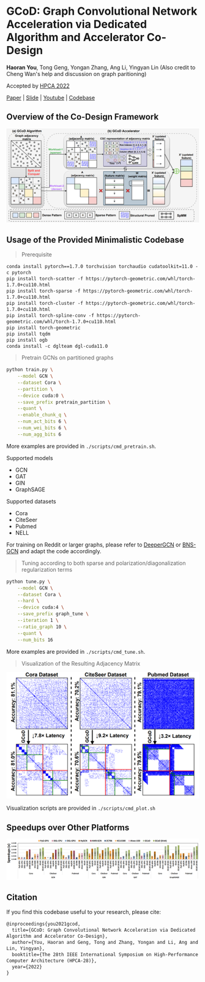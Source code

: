 # GCoD: Graph Convolutional Network Acceleration via Dedicated Algorithm and Accelerator Co-Design

**Haoran You**, Tong Geng, Yongan Zhang, Ang Li, Yingyan Lin (Also credit to Cheng Wan's help and discussion on graph paritioning)

Accepted by [HPCA 2022](https://hpca-conf.org/2022/)

[Paper](https://arxiv.org/pdf/2112.11594.pdf) | [Slide](https://github.com/ranery/GCoD/blob/main/HPCA-GCoD.pdf) | [Youtube](https://www.youtube.com/watch?v=Zx1sMyzwOtY) | [Codebase](https://github.com/ranery/GCoD)

## Overview of the Co-Design Framework

![overview](./figures/overview.png)

## Usage of the Provided Minimalistic Codebase

> Prerequisite

```shell script
conda install pytorch==1.7.0 torchvision torchaudio cudatoolkit=11.0 -c pytorch
pip install torch-scatter -f https://pytorch-geometric.com/whl/torch-1.7.0+cu110.html
pip install torch-sparse -f https://pytorch-geometric.com/whl/torch-1.7.0+cu110.html
pip install torch-cluster -f https://pytorch-geometric.com/whl/torch-1.7.0+cu110.html
pip install torch-spline-conv -f https://pytorch-geometric.com/whl/torch-1.7.0+cu110.html
pip install torch-geometric
pip install tqdm
pip install ogb
conda install -c dglteam dgl-cuda11.0
```

> Pretrain GCNs on partitioned graphs

````bash
python train.py \
    --model GCN \
    --dataset Cora \
    --partition \
    --device cuda:0 \
    --save_prefix pretrain_partition \
    --quant \
    --enable_chunk_q \
    --num_act_bits 6 \
    --num_wei_bits 6 \
    --num_agg_bits 6
````

More examples are provided in `./scripts/cmd_pretrain.sh`.

Supported models
- GCN
- GAT
- GIN
- GraphSAGE

Supported datasets
- Cora
- CiteSeer
- Pubmed
- NELL

For training on Reddit or larger graphs, please refer to [DeeperGCN](https://github.com/lightaime/deep_gcns_torch) or [BNS-GCN](https://github.com/RICE-EIC/BNS-GCN) and adapt the code accordingly.

> Tuning according to both sparse and polarization/diagonalization regularization terms

````bash
python tune.py \
    --model GCN \
    --dataset Cora \
    --hard \
    --device cuda:4 \
    --save_prefix graph_tune \
    --iteration 1 \
    --ratio_graph 10 \
    --quant \
    --num_bits 16
````

More examples are provided in `./scripts/cmd_tune.sh`.

> Visualization of the Resulting Adjacency Matrix

![adj](./figures/adj.png)

Visualization scripts are provided in `./scripts/cmd_plot.sh`

## Speedups over Other Platforms

![comp](./figures/comp.png)

## Citation

If you find this codebase useful to your research, please cite:

````
@inproceedings{you2021gcod,
  title={GCoD: Graph Convolutional Network Acceleration via Dedicated Algorithm and Accelerator Co-Design},
  author={You, Haoran and Geng, Tong and Zhang, Yongan and Li, Ang and Lin, Yingyan},
  booktitle={The 28th IEEE International Symposium on High-Performance Computer Architecture (HPCA-28)},
  year={2022}
}
````